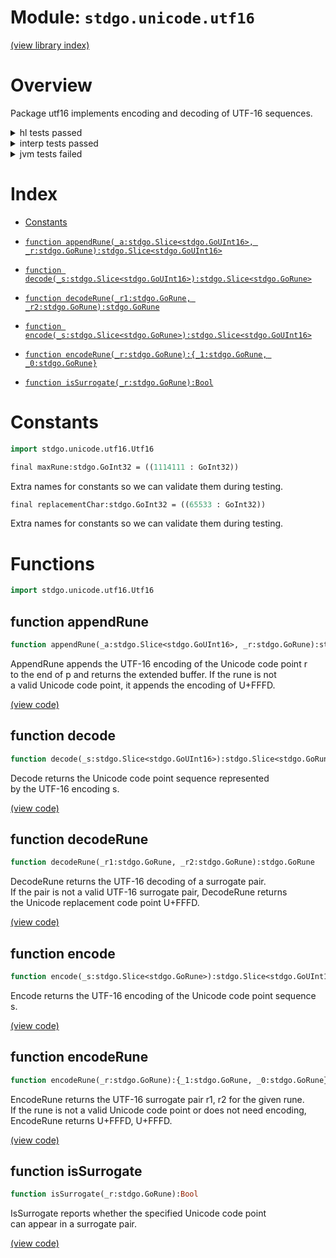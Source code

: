 # Module: `stdgo.unicode.utf16`

[(view library index)](../../stdgo.md)


# Overview


Package utf16 implements encoding and decoding of UTF\-16 sequences.  



<details><summary>hl tests passed</summary>
<p>

```
=== RUN  TestConstants
--- PASS: TestConstants (%!s(float64=6.794929504394531e-05))

=== RUN  TestEncode
--- PASS: TestEncode (%!s(float64=0.0005049705505371094))

=== RUN  TestAppendRune
--- PASS: TestAppendRune (%!s(float64=0.0015649795532226562))

=== RUN  TestEncodeRune
--- PASS: TestEncodeRune (%!s(float64=3.0040740966796875e-05))

=== RUN  TestDecode
--- PASS: TestDecode (%!s(float64=0.0002560615539550781))

=== RUN  TestDecodeRune
--- PASS: TestDecodeRune (%!s(float64=2.7894973754882812e-05))

=== RUN  TestIsSurrogate
--- PASS: TestIsSurrogate (%!s(float64=6.9141387939453125e-06))

```
</p>
</details>

<details><summary>interp tests passed</summary>
<p>

```
=== RUN  TestConstants
--- PASS: TestConstants (%!s(float64=3.2901763916015625e-05))

=== RUN  TestEncode
--- PASS: TestEncode (%!s(float64=0.0009739398956298828))

=== RUN  TestAppendRune
--- PASS: TestAppendRune (%!s(float64=0.0010387897491455078))

=== RUN  TestEncodeRune
--- PASS: TestEncodeRune (%!s(float64=0.0001690387725830078))

=== RUN  TestDecode
--- PASS: TestDecode (%!s(float64=0.0007219314575195312))

=== RUN  TestDecodeRune
--- PASS: TestDecodeRune (%!s(float64=5.698204040527344e-05))

=== RUN  TestIsSurrogate
--- PASS: TestIsSurrogate (%!s(float64=2.5033950805664062e-05))

```
</p>
</details>

<details><summary>jvm tests failed</summary>
<p>

```
IO.Overflow("write_ui16")
stdgo/internal/Macro.macro.hx:35: define
```
</p>
</details>


# Index


- [Constants](<#constants>)

- [`function appendRune(_a:stdgo.Slice<stdgo.GoUInt16>, _r:stdgo.GoRune):stdgo.Slice<stdgo.GoUInt16>`](<#function-appendrune>)

- [`function decode(_s:stdgo.Slice<stdgo.GoUInt16>):stdgo.Slice<stdgo.GoRune>`](<#function-decode>)

- [`function decodeRune(_r1:stdgo.GoRune, _r2:stdgo.GoRune):stdgo.GoRune`](<#function-decoderune>)

- [`function encode(_s:stdgo.Slice<stdgo.GoRune>):stdgo.Slice<stdgo.GoUInt16>`](<#function-encode>)

- [`function encodeRune(_r:stdgo.GoRune):{_1:stdgo.GoRune, _0:stdgo.GoRune}`](<#function-encoderune>)

- [`function isSurrogate(_r:stdgo.GoRune):Bool`](<#function-issurrogate>)

# Constants


```haxe
import stdgo.unicode.utf16.Utf16
```


```haxe
final maxRune:stdgo.GoInt32 = ((1114111 : GoInt32))
```


Extra names for constants so we can validate them during testing.  



```haxe
final replacementChar:stdgo.GoInt32 = ((65533 : GoInt32))
```


Extra names for constants so we can validate them during testing.  



# Functions


```haxe
import stdgo.unicode.utf16.Utf16
```


## function appendRune


```haxe
function appendRune(_a:stdgo.Slice<stdgo.GoUInt16>, _r:stdgo.GoRune):stdgo.Slice<stdgo.GoUInt16>
```


AppendRune appends the UTF\-16 encoding of the Unicode code point r  
to the end of p and returns the extended buffer. If the rune is not  
a valid Unicode code point, it appends the encoding of U\+FFFD.  



[\(view code\)](<./Utf16.hx#L129>)


## function decode


```haxe
function decode(_s:stdgo.Slice<stdgo.GoUInt16>):stdgo.Slice<stdgo.GoRune>
```


Decode returns the Unicode code point sequence represented  
by the UTF\-16 encoding s.  



[\(view code\)](<./Utf16.hx#L142>)


## function decodeRune


```haxe
function decodeRune(_r1:stdgo.GoRune, _r2:stdgo.GoRune):stdgo.GoRune
```


DecodeRune returns the UTF\-16 decoding of a surrogate pair.  
If the pair is not a valid UTF\-16 surrogate pair, DecodeRune returns  
the Unicode replacement code point U\+FFFD.  



[\(view code\)](<./Utf16.hx#L77>)


## function encode


```haxe
function encode(_s:stdgo.Slice<stdgo.GoRune>):stdgo.Slice<stdgo.GoUInt16>
```


Encode returns the UTF\-16 encoding of the Unicode code point sequence s.  



[\(view code\)](<./Utf16.hx#L99>)


## function encodeRune


```haxe
function encodeRune(_r:stdgo.GoRune):{_1:stdgo.GoRune, _0:stdgo.GoRune}
```


EncodeRune returns the UTF\-16 surrogate pair r1, r2 for the given rune.  
If the rune is not a valid Unicode code point or does not need encoding,  
EncodeRune returns U\+FFFD, U\+FFFD.  



[\(view code\)](<./Utf16.hx#L88>)


## function isSurrogate


```haxe
function isSurrogate(_r:stdgo.GoRune):Bool
```


IsSurrogate reports whether the specified Unicode code point  
can appear in a surrogate pair.  



[\(view code\)](<./Utf16.hx#L69>)


